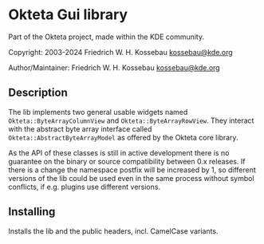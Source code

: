 Okteta Gui library
==================
Part of the Okteta project, made within the KDE community.

Copyright: 2003-2024 Friedrich W. H. Kossebau <kossebau@kde.org>

Author/Maintainer: Friedrich W. H. Kossebau <kossebau@kde.org>


Description
-----------
The lib implements two general usable widgets named `Okteta::ByteArrayColumnView` and
`Okteta::ByteArrayRowView`. They interact with the abstract byte array interface
called `Okteta::AbstractByteArrayModel` as offered by the Okteta core library.

As the API of these classes is still in active development there is no guarantee
on the binary or source compatibility between 0.x releases. If there is a change
the namespace postfix will be increased by 1, so different versions of the lib
could be used even in the same process without symbol conflicts, if e.g. plugins
use different versions.


Installing
----------
Installs the lib and the public headers, incl. CamelCase variants.
